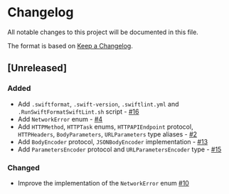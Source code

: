 # Changelog

All notable changes to this project will be documented in this file.

The format is based on [Keep a Changelog](https://keepachangelog.com/en/1.1.0/).

## [Unreleased]

### Added 

- Add `.swiftformat`, `.swift-version`, `.swiftlint.yml` and `.RunSwiftFormatSwiftLint.sh` script - [#16](https://github.com/ios-course/simple-network-service/pull/16)
- Add `NetworkError` enum - [#4](https://github.com/ios-course/simple-network-service/pull/4)
- Add `HTTPMethod`, `HTTPTask` enums, `HTTPAPIEndpoint` protocol, `HTTPHeaders`, `BodyParameters`, `URLParameters` type aliases - [#2](https://github.com/ios-course/simple-network-service/pull/2)
- Add `BodyEncoder` protocol, `JSONBodyEncoder` implementation - [#13](https://github.com/ios-course/simple-network-service/pull/13)
- Add `ParametersEncoder` protocol and `URLParametersEncoder` type - [#15](https://github.com/ios-course/simple-network-service/pull/15)

### Changed

- Improve the implementation of the `NetworkError` enum [#10](https://github.com/ios-course/simple-network-service/pull/10)
